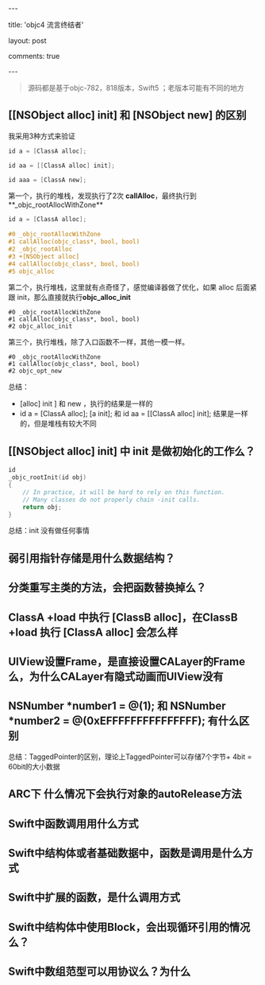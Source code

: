\---

title: 'objc4 流言终结者'

layout: post

comments: true

\---

> 源码都是基于objc-782，818版本，Swift5 ；老版本可能有不同的地方

## [[NSObject alloc] init] 和 [NSObject new] 的区别

我采用3种方式来验证

```objective-c
id a = [ClassA alloc];

id aa = [[ClassA alloc] init];

id aaa = [ClassA new];
```

第一个，执行的堆栈，发现执行了2次 **callAlloc**，最终执行到**_objc_rootAllocWithZone**

```objective-c
id a = [ClassA alloc];
        
#0 _objc_rootAllocWithZone 
#1 callAlloc(objc_class*, bool, bool) 
#2 _objc_rootAlloc
#3 +[NSObject alloc]
#4 callAlloc(objc_class*, bool, bool)
#5 objc_alloc
```

第二个，执行堆栈，这里就有点奇怪了，感觉编译器做了优化，如果 alloc 后面紧跟 init，那么直接就执行**objc_alloc_init**

```
#0 _objc_rootAllocWithZone 
#1 callAlloc(objc_class*, bool, bool)
#2 objc_alloc_init
```

第三个，执行堆栈，除了入口函数不一样，其他一模一样。

```
#0 _objc_rootAllocWithZone 
#1 callAlloc(objc_class*, bool, bool)
#2 objc_opt_new
```

总结：

- [alloc] init ] 和 new ，执行的结果是一样的
- id a = [ClassA alloc]; [a init];    和  id aa = [[ClassA alloc] init]; 结果是一样的，但是堆栈有较大不同

## [[NSObject alloc] init] 中 init 是做初始化的工作么？

```objective-c
id
_objc_rootInit(id obj)
{
    // In practice, it will be hard to rely on this function.
    // Many classes do not properly chain -init calls.
    return obj;
}
```

总结：init 没有做任何事情

## 弱引用指针存储是用什么数据结构？

## 分类重写主类的方法，会把函数替换掉么？

## ClassA +load 中执行 [ClassB alloc]，在ClassB +load 执行 [ClassA alloc] 会怎么样

## UIView设置Frame，是直接设置CALayer的Frame么，为什么CALayer有隐式动画而UIView没有

## NSNumber *number1 = @(1); 和 NSNumber *number2 = @(0xEFFFFFFFFFFFFFFF); 有什么区别

总结：TaggedPointer的区别，理论上TaggedPointer可以存储7个字节+ 4bit = 60bit的大小数据

## ARC下 什么情况下会执行对象的autoRelease方法

## Swift中函数调用用什么方式

## Swift中结构体或者基础数据中，函数是调用是什么方式

## Swift中扩展的函数，是什么调用方式

## Swift中结构体中使用Block，会出现循环引用的情况么？

## Swift中数组范型可以用协议么？为什么







